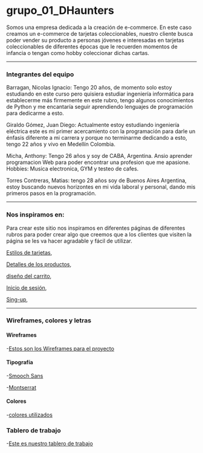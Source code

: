 # grupo_01_DHaunters

Somos una empresa dedicada a la creación de e-commerce. En este caso creamos un e-commerce de tarjetas coleccionables, nuestro cliente busca poder vender su producto a personas jóvenes e interesadas en tarjetas coleccionables de diferentes épocas que le recuerden momentos de infancia o tengan como hobby coleccionar dichas cartas.

---

### Integrantes del equipo

Barragan, Nicolas Ignacio: Tengo 20 años, de momento solo estoy estudiando en este curso pero quisiera estudiar ingeniería informática para establecerme más firmemente en este rubro, tengo algunos conocimientos de Python y me encantaría seguir aprendiendo lenguajes de programación para dedicarme a esto.

Giraldo Gómez, Juan Diego: Actualmente estoy estudiando ingeniería eléctrica este es mi primer acercamiento con la programación para darle un énfasis diferente a mi carrera y porque no terminarme dedicando a esto, tengo 22 años y vivo en Medellín Colombia.

Micha, Anthony: Tengo 26 años y soy de CABA, Argentina. Ansio aprender programacion Web para poder encontrar una profesion que me apasione.
Hobbies: Musica electronica, GYM y testeo de cafes.

Torres Contreras, Matias: tengo 28 años soy de Buenos Aires Argentina, estoy buscando nuevos horizontes en mi vida laboral y personal, dando mis primeros pasos en la programación.

---

### Nos inspiramos en:

Para crear este sitio nos inspiramos en diferentes páginas de diferentes rubros para poder crear algo que creemos que a los clientes que visiten la página se les va hacer agradable y fácil de utilizar.

[Estilos de tarjetas](https://www.mist.game/es/nft-marketplace/items),

[Detalles de los productos](https://foundation.app/),

[diseño del carrito](https://www.stockcenter.com.ar/carrito),

[Inicio de sesión](https://www.facebook.com/),

[Sing-up](https://www.linkedin.com/signup/cold-join?trk=guest_homepage-basic_nav-header-join),

---

### Wireframes, colores y letras

#### Wireframes

-[Estos son los Wireframes para el proyecto](https://miro.com/app/board/uXjVOKOA188=/)

#### Tipografía

-[Smooch Sans](https://fonts.google.com/specimen/Smooch+Sans?query=Smooch+Sans)

-[Montserrat](https://fonts.google.com/specimen/Montserrat?query=Montserrat)

#### Colores

-[colores utilizados](https://coolors.co/132e35-104c53-196460-8cd01a-d2e669-0f8b8d-02c1ca-19c7cf-f91313)

### Tablero de trabajo 

-[Este es nuestro tablero de trabajo](https://www.notion.so/3c72afee2e6b4f9e9d7e13606f074d2a?v=63424800f9b3457da48f3ca1b687be87)